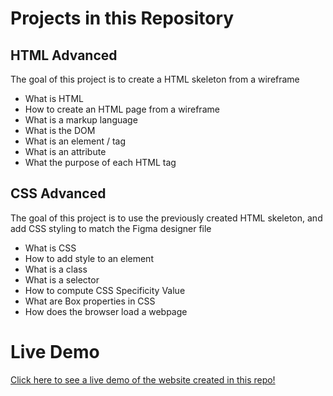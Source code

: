 # Projects in this Repository

## HTML Advanced
The goal of this project is to create a HTML skeleton from a wireframe
- What is HTML
- How to create an HTML page from a wireframe
- What is a markup language
- What is the DOM
- What is an element / tag
- What is an attribute
- What the purpose of each HTML tag

## CSS Advanced
The goal of this project is to use the previously created HTML skeleton, and add CSS styling to match the Figma designer file
- What is CSS
- How to add style to an element
- What is a class
- What is a selector
- How to compute CSS Specificity Value
- What are Box properties in CSS
- How does the browser load a webpage

# Live Demo
[Click here to see a live demo of the website created in this repo!]()
